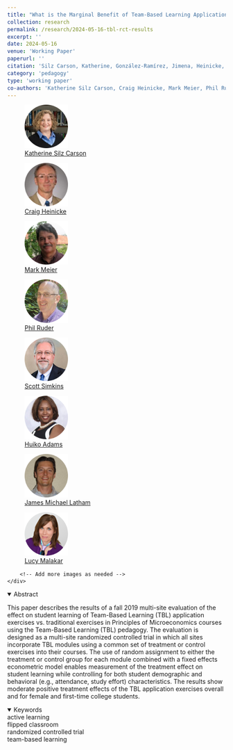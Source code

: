 ```yaml
---
title: "What is the Marginal Benefit of Team-Based Learning Application Exercises? Results from a Multi-Site, Randomized Controlled Evaluation"
collection: research
permalink: /research/2024-05-16-tbl-rct-results
excerpt: ''
date: 2024-05-16
venue: 'Working Paper'
paperurl: ''
citation: 'Silz Carson, Katherine, González-Ramírez, Jimena, Heinicke, Craig, Maier, Mark, Ruder, Phil, Simkins, Scott,  Adams, Hiuko, Latham, James Michael, & Malakar, C. Lucy (2024). &quot;What is the Marginal Benefit of Team-Based Learning Application Exercises? Results of a Multi-Site, Randomized Controlled Evaluation  &quot; <i>   </i>.'
category: 'pedagogy'
type: 'working paper'
co-authors: 'Katherine Silz Carson, Craig Heinicke, Mark Meier, Phil Ruder, Scott Simkins, Huiko Adams, James Michael Latham, and C. Lucy Malakar'
---
```


<body>
<div class="image-container">
        <figure>
            <img src="/images/co-authors/kate_silz_carson.png" width="100" height="auto">
            <figcaption><a href="https://www.linkedin.com/in/katherine-silz-carson-a48b9425/" target="_blank">Katherine Silz Carson</a></figcaption>
        </figure>   
        <figure>
            <img src="/images/co-authors/craig_heinicke.png" width="100" height="auto">
            <figcaption><a href="https://robins.richmond.edu/faculty/cheinick/" target="_blank">Craig Heinicke</a></figcaption>
        </figure>
        <figure>
            <img src="/images/co-authors/mark_meier.png" width="100" height="auto">
            <figcaption><a href="https://serc.carleton.edu/person/1932.html" target="_blank">Mark Meier</a></figcaption>
        </figure>
        <figure>
            <img src="/images/co-authors/phil_ruder.png" width="100" height="auto">
            <figcaption><a href="https://www.pacificu.edu/about/directory/people/phil-ruder-phd" target="_blank">Phil Ruder</a></figcaption>
        </figure>      
        <figure>
            <img src="/images/co-authors/scott_simkins.png" width="100" height="auto">
            <figcaption><a href="https://www.ncat.edu/employee-bio.php?directoryID=1875088803" target="_blank">Scott Simkins</a></figcaption>
        </figure>
        <figure>
            <img src="/images/co-authors/huiku_adams.png" width="100" height="auto">
            <figcaption><a href="https://perimeter.gsu.edu/profile/hiuko-adams/" target="_blank">Huiko Adams</a></figcaption>
        </figure>
        <figure>
            <img src="/images/co-authors/james_michael_latham.png" width="100" height="auto">
            <figcaption><a href="https://www.linkedin.com/in/james-michael-l-47258543" target="_blank">James Michael Latham</a></figcaption>
        </figure>                           
        <figure>
            <img src="/images/co-authors/lucy_malakar.png" width="100" height="auto">
            <figcaption><a href="https://serc.carleton.edu/econ/project/participants/127434.html" target="_blank"> Lucy Malakar</a></figcaption>
        </figure>
        
        <!-- Add more images as needed -->
    </div>
</body>


<details open>
<summary>
Abstract
</summary>

<p>
This paper describes the results of a fall 2019 multi-site evaluation of the effect on student learning of Team-Based Learning (TBL) application exercises vs. traditional exercises in Principles of Microeconomics courses using the Team-Based Learning (TBL) pedagogy. The evaluation is designed as a multi-site randomized controlled trial in which all sites incorporate TBL modules using a common set of treatment or control exercises into their courses. The use of random assignment to either the treatment or control group for each module combined with a fixed effects econometric model enables measurement of the treatment effect on student learning while controlling for both student demographic and behavioral (e.g., attendance, study effort) characteristics.  The results show moderate positive treatment effects of the TBL application exercises overall and for female and first-time college students.
</p>

</details>

<details open>
<summary>
Keywords
</summary>
active learning <br> 
flipped classroom <br>
randomized controlled trial <br>
team-based learning <br>

<br>

</details>